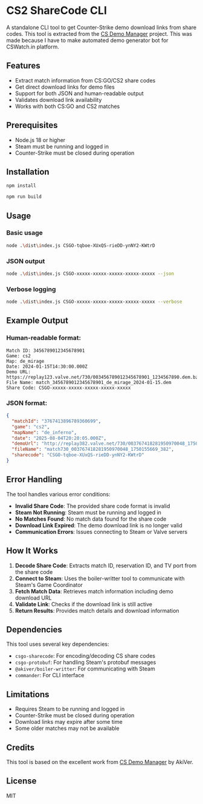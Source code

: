 # CS2 ShareCode CLI

A standalone CLI tool to get Counter-Strike demo download links from share codes. This tool is extracted from the [CS Demo Manager](https://github.com/akiver/cs-demo-manager) project.
This was made because I have to make automated demo generator bot for CSWatch.in platform.

## Features

- Extract match information from CS:GO/CS2 share codes
- Get direct download links for demo files
- Support for both JSON and human-readable output
- Validates download link availability
- Works with both CS:GO and CS2 matches

## Prerequisites

- Node.js 18 or higher
- Steam must be running and logged in
- Counter-Strike must be closed during operation

## Installation

```bash
npm install
```

```bash
npm run build
```

## Usage

### Basic usage

```bash
node .\dist\index.js CSGO-tqboe-XUxQS-rieDD-ynNY2-KWtrD
```

### JSON output

```bash
node .\dist\index.js CSGO-xxxxx-xxxxx-xxxxx-xxxxx-xxxxx --json
```

### Verbose logging

```bash
node .\dist\index.js CSGO-xxxxx-xxxxx-xxxxx-xxxxx-xxxxx --verbose
```

## Example Output

### Human-readable format:
```
Match ID: 3456789012345678901
Game: cs2
Map: de_mirage
Date: 2024-01-15T14:30:00.000Z
Demo URL: https://replay123.valve.net/730/003456789012345678901_1234567890.dem.bz2
File Name: match_3456789012345678901_de_mirage_2024-01-15.dem
Share Code: CSGO-xxxxx-xxxxx-xxxxx-xxxxx-xxxxx
```

### JSON format:
```json
{
  "matchId": "3767413896789360699",
  "game": "cs2",
  "mapName": "de_inferno",
  "date": "2025-08-04T20:20:05.000Z",
  "demoUrl": "http://replay382.valve.net/730/003767418281950970048_1750155669.dem.bz2",
  "fileName": "match730_003767418281950970048_1750155669_382",
  "sharecode": "CSGO-tqboe-XUxQS-rieDD-ynNY2-KWtrD"
}
```

## Error Handling

The tool handles various error conditions:

- **Invalid Share Code**: The provided share code format is invalid
- **Steam Not Running**: Steam must be running and logged in
- **No Matches Found**: No match data found for the share code
- **Download Link Expired**: The demo download link is no longer valid
- **Communication Errors**: Issues connecting to Steam or Valve servers

## How It Works

1. **Decode Share Code**: Extracts match ID, reservation ID, and TV port from the share code
2. **Connect to Steam**: Uses the boiler-writter tool to communicate with Steam's Game Coordinator
3. **Fetch Match Data**: Retrieves match information including demo download URL
4. **Validate Link**: Checks if the download link is still active
5. **Return Results**: Provides match details and download information

## Dependencies

This tool uses several key dependencies:

- `csgo-sharecode`: For encoding/decoding CS share codes
- `csgo-protobuf`: For handling Steam's protobuf messages
- `@akiver/boiler-writter`: For communicating with Steam
- `commander`: For CLI interface

## Limitations

- Requires Steam to be running and logged in
- Counter-Strike must be closed during operation
- Download links may expire after some time
- Some older matches may not be available

## Credits

This tool is based on the excellent work from [CS Demo Manager](https://github.com/akiver/cs-demo-manager) by AkiVer.

## License

MIT